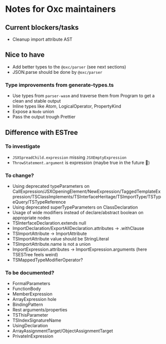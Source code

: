 # Notes for Oxc maintainers

## Current blockers/tasks

- Cleanup import attribute AST

## Nice to have

- Add better types to the `@oxc/parser` (see next sections)
- JSON.parse should be done by `@oxc/parser`

### Type improvements from generate-types.ts

- Use types from `parser-wasm` and traverse them from Program to get a clean and stable output
- Inline types like Atom, LogicalOperator, PropertyKind
- Expose a `Node` union
- Pass the output trough Prettier

## Difference with ESTree

### To investigate

- `JSXSpreadChild.expression` missing `JSXEmptyExpression`
- `ThrowStatement.argument` is expression (maybe true in the future 🤞)

### To change?

- Using deprecated typeParameters on CallExpression/JSXOpeningElement/NewExpression/TaggedTemplateExpression/TSClassImplements/TSInterfaceHeritage/TSImportType/TSTypeQuery/TSTypeReference
- Using deprecated superTypeParameters on ClassDeclaration
- Usage of wide modifiers instead of declare/abstract boolean on appropriate nodes
- TSInterfaceDeclaration.extends null
- ImportDeclaration/ExportAllDeclaration.attributes -> .withClause
- TSImportAttribute -> ImportAttribute
- TSImportAttribute value should be StringLiteral
- TSImportAttribute.name is not a union
- ImportExpression.attributes -> ImportExpression.arguments (here TSESTree feels weird)
- TSMappedTypeModifierOperator?

### To be documented?

- FormalParameters
- FunctionBody
- MemberExpression
- ArrayExpression hole
- BindingPattern
- Rest arguments/properties
- TSThisParameter
- TSIndexSignatureName
- UsingDeclaration
- ArrayAssignmentTarget/ObjectAssignmentTarget
- PrivateInExpression
